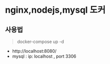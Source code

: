 # nginx,nodejs,mysql 도커

## 사용법

> docker-compose up -d 

- http://localhost:8080/
- mysql : ip: localhost , port 3306
